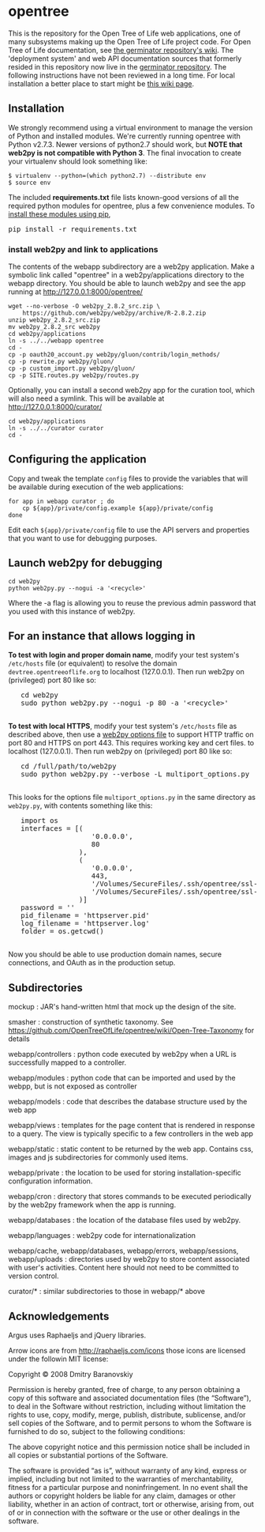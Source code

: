 # opentree

This is the repository for the Open Tree of Life web applications, one of many subsystems making up
the Open Tree of Life project code.
For Open Tree of Life documentation, see
[the germinator repository's wiki](https://github.com/OpenTreeOfLife/germinator/wiki).
The 'deployment system' and web API documentation sources that formerly resided in this
repository now live in the [germinator repository](https://github.com/OpenTreeOfLife/germinator).
The following instructions have not been reviewed in a long time.
For local installation a better place to start might be
[this wiki page](https://github.com/OpenTreeOfLife/opentree/wiki/Installing-a-local-curator-and-tree-browser-test-server).

## Installation

We strongly recommend using a virtual environment to manage the version of
Python and installed modules.
We're currently running opentree with Python
v2.7.3.
Newer versions of python2.7 should work, but **NOTE that web2py is not
compatible with Python 3**.
The final invocation to create your virtualenv should look something like:
```
$ virtualenv --python=(which python2.7) --distribute env
$ source env
```

The included **requirements.txt** file lists known-good versions of all the required
python modules for opentree, plus a few convenience modules. To [install these modules 
using pip](http://www.pip-installer.org/en/latest/cookbook.html#requirements-files), 

<pre>
pip install -r requirements.txt
</pre>

### install web2py and link to applications

The contents of the webapp subdirectory are a web2py application.  Make a symbolic 
link called "opentree" in a web2py/applications directory to the webapp directory.
You should be able to launch web2py and see the app running at http://127.0.0.1:8000/opentree/

    wget --no-verbose -O web2py_2.8.2_src.zip \
        https://github.com/web2py/web2py/archive/R-2.8.2.zip
    unzip web2py_2.8.2_src.zip
    mv web2py_2.8.2_src web2py
    cd web2py/applications
    ln -s ../../webapp opentree
    cd -
    cp -p oauth20_account.py web2py/gluon/contrib/login_methods/
    cp -p rewrite.py web2py/gluon/
    cp -p custom_import.py web2py/gluon/
    cp -p SITE.routes.py web2py/routes.py


Optionally, you can install a second web2py app for the curation tool, which will also need a
symlink. This will be available at http://127.0.0.1:8000/curator/

    cd web2py/applications
    ln -s ../../curator curator
    cd -

## Configuring the application
Copy and tweak the template `config` files to provide the variables that will
be available during execution of the web applications:

    for app in webapp curator ; do 
        cp ${app}/private/config.example ${app}/private/config
    done

Edit each `${app}/private/config` file to use the API servers and properties that you
    want to use for debugging purposes.


## Launch web2py for debugging

    cd web2py
    python web2py.py --nogui -a '<recycle>'
   
   Where the -a flag is allowing you to reuse the previous admin password that you used
   with this instance of web2py.

## For an instance that allows logging in

   **To test with login and proper domain name**, modify your test system's
   `/etc/hosts` file (or equivalent) to resolve the domain `devtree.opentreeoflife.org`
   to localhost (127.0.0.1). Then run web2py on (privileged) port 80 like so:

   <pre>
   cd web2py
   sudo python web2py.py --nogui -p 80 -a '&lt;recycle&gt;'
   </pre>

   **To test with local HTTPS**, modify your test system's
   `/etc/hosts` file as described above, then use a [web2py options file]() to
   support HTTP traffic on port 80 and HTTPS on port 443. This requires working
   key and cert files.
   to localhost (127.0.0.1). Then run web2py on (privileged) port 80 like so:

   <pre>
   cd /full/path/to/web2py
   sudo python web2py.py --verbose -L multiport_options.py
   </pre>

   This looks for the options file `multiport_options.py` in the same
   directory as `web2py.py`, with contents something like this:
   <pre>
   import os 
   interfaces = [(
                    '0.0.0.0',
                    80
                 ),
                 (
                    '0.0.0.0',
                    443,
                    '/Volumes/SecureFiles/.ssh/opentree/ssl-keys/opentreeoflife.org.key',
                    '/Volumes/SecureFiles/.ssh/opentree/ssl-keys/STAR_opentreeoflife_org.crt'
                 )]
   password = '<recycle>' 
   pid_filename = 'httpserver.pid' 
   log_filename = 'httpserver.log' 
   folder = os.getcwd() 
   </pre>

   Now you should be able to use production domain names, secure connections,
   and OAuth as in the production setup.

Subdirectories
--------------

mockup
: JAR's hand-written html that mock up the design of the site.

smasher
: construction of synthetic taxonomy. See https://github.com/OpenTreeOfLife/opentree/wiki/Open-Tree-Taxonomy for details

webapp/controllers
: python code executed by web2py when a URL is successfully mapped to a controller.

webapp/modules
: python code that can be imported and used by the webpp, but is not exposed as controller

webapp/models
: code that describes the database structure used by the web app

webapp/views
: templates for the page content that is rendered in response to a query. The view is typically specific to a few controllers in the web app

webapp/static
: static content to be returned by the web app. Contains css, images and js subdirectories for commonly used items.

webapp/private
: the location to be used for storing installation-specific configuration information.

webapp/cron
: directory that stores commands to be executed periodically by the web2py framework when the app is running.

webapp/databases
: the location of the database files used by web2py.

webapp/languages
: web2py code for internationalization

webapp/cache, webapp/databases, webapp/errors, webapp/sessions, webapp/uploads
: directories used by web2py to store content associated with user's activities. Content here should not need to be committed to version control.

curator/*
: similar subdirectories to those in webapp/* above

Acknowledgements
----------------
Argus uses Raphaeljs and jQuery libraries.

Arrow icons are from http://raphaeljs.com/icons those icons are licensed under the followin MIT license:

Copyright © 2008 Dmitry Baranovskiy

Permission is hereby granted, free of charge, to any person obtaining a copy of this software and associated documentation files (the “Software”), to deal in the Software without restriction, including without limitation the rights to use, copy, modify, merge, publish, distribute, sublicense, and/or sell copies of the Software, and to permit persons to whom the Software is furnished to do so, subject to the following conditions:

The above copyright notice and this permission notice shall be included in all copies or substantial portions of the Software.

The software is provided “as is”, without warranty of any kind, express or implied, including but not limited to the warranties of merchantability, fitness for a particular purpose and noninfringement. In no event shall the authors or copyright holders be liable for any claim, damages or other liability, whether in an action of contract, tort or otherwise, arising from, out of or in connection with the software or the use or other dealings in the software.
